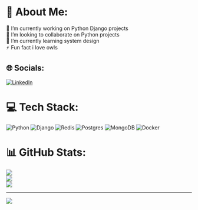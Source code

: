# 💫 About Me:
🔭 I’m currently working on Python Django projects<br>👯 I’m looking to collaborate on Python projects<br>🌱 I’m currently learning system design<br>⚡ Fun fact i love owls


## 🌐 Socials:
[![LinkedIn](https://img.shields.io/badge/LinkedIn-%230077B5.svg?logo=linkedin&logoColor=white)](https://www.linkedin.com/in/M-Khavari/) 

# 💻 Tech Stack:
![Python](https://img.shields.io/badge/python-3670A0?style=for-the-badge&logo=python&logoColor=ffdd54) ![Django](https://img.shields.io/badge/django-%23092E20.svg?style=for-the-badge&logo=django&logoColor=white) ![Redis](https://img.shields.io/badge/redis-%23DD0031.svg?style=for-the-badge&logo=redis&logoColor=white) ![Postgres](https://img.shields.io/badge/postgres-%23316192.svg?style=for-the-badge&logo=postgresql&logoColor=white)  ![MongoDB](https://img.shields.io/badge/MongoDB-%234ea94b.svg?style=for-the-badge&logo=mongodb&logoColor=white) ![Docker](https://img.shields.io/badge/docker-%230db7ed.svg?style=for-the-badge&logo=docker&logoColor=white)

# 📊 GitHub Stats:
![](https://github-readme-stats.vercel.app/api?username=classiccowl&theme=blue-green&hide_border=false&include_all_commits=true&count_private=true)<br/>
![](https://github-readme-streak-stats.herokuapp.com/?user=classiccowl&theme=blue-green&hide_border=false)<br/>
![](https://github-readme-stats.vercel.app/api/top-langs/?username=classiccowl&theme=blue-blue&hide_border=false&include_all_commits=true&count_private=true&layout=compact)


---
[![](https://visitcount.itsvg.in/api?id=classiccowl&icon=5&color=0)](https://visitcount.itsvg.in)
